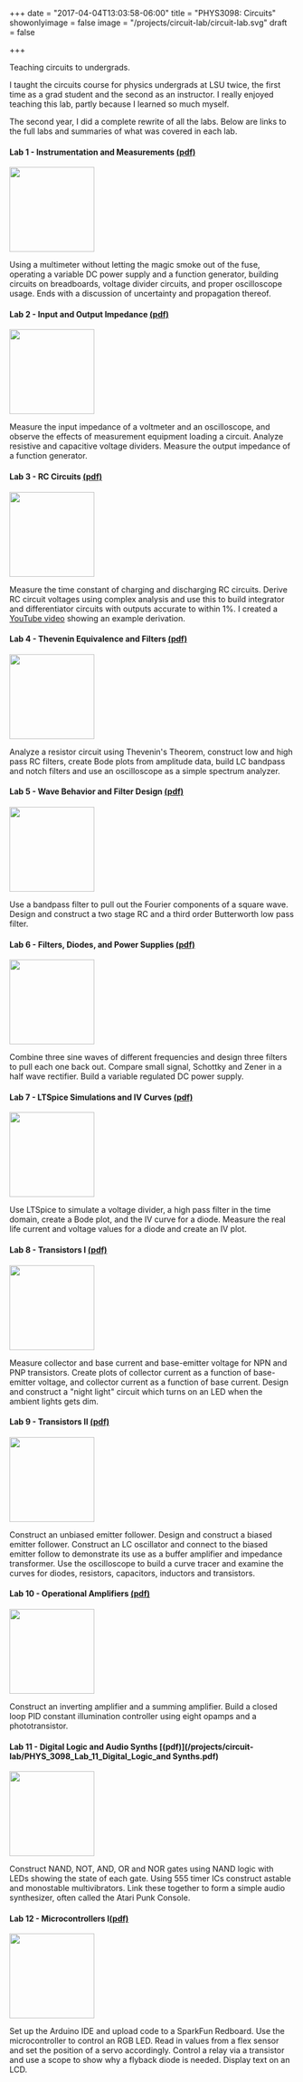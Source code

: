+++
date = "2017-04-04T13:03:58-06:00"
title = "PHYS3098: Circuits"
showonlyimage = false
image = "/projects/circuit-lab/circuit-lab.svg"
draft = false

+++

Teaching circuits to undergrads.
<!--more-->

I taught the circuits course for physics undergrads at LSU twice, the first time as a grad student and the second as an instructor. I really enjoyed teaching this lab, partly because I learned so much myself. 

The second year, I did a complete rewrite of all the labs. Below are links to the full labs and summaries of what was covered in each lab. 

#### Lab 1 - Instrumentation and Measurements [(pdf)](/projects/circuit-lab/PHYS_3098_Lab_01_Instrumentation.pdf)

<img width="150px" class="lab-image"  src="/projects/circuit-lab/lab1_scope.png">


Using a multimeter without letting the magic smoke out of the fuse, operating a variable DC power supply and a function generator, building circuits on breadboards, voltage divider circuits, and proper oscilloscope usage. Ends with a discussion of uncertainty and propagation thereof. 


#### Lab 2 - Input and Output Impedance [(pdf)](/projects/circuit-lab/PHYS_3098_Lab_02_Impedance.pdf)
<img width="150px" class="lab-image"  src="/projects/circuit-lab/lab2_thevenin.svg">

Measure the input impedance of a voltmeter and an oscilloscope, and observe the effects of measurement equipment loading a circuit. Analyze resistive and capacitive voltage dividers. Measure the output impedance of a function generator.

#### Lab 3 - RC Circuits [(pdf)](/projects/circuit-lab/PHYS_3098_Lab_03_RC_Circuits.pdf)
<img width="150px" class="lab-image"  src="/projects/circuit-lab/lab3_impedance.svg">

Measure the time constant of charging and discharging RC circuits. Derive RC circuit voltages using complex analysis and use this to build integrator and differentiator circuits with outputs accurate to within 1%. I created a [YouTube video](https://www.youtube.com/watch?v=nAsnk1Yj4u8) showing an example derivation.


#### Lab 4 - Thevenin Equivalence and Filters [(pdf)](/projects/circuit-lab/PHYS_3098_Lab_04_Equiv_Circuits_and_Filters.pdf)
<img width="150px" class="lab-image"  src="/projects/circuit-lab/lab4_notch.svg">

Analyze a resistor circuit using Thevenin's Theorem, construct low and high pass RC filters, create Bode plots from amplitude data, build LC bandpass and notch filters and use an oscilloscope as a simple spectrum analyzer.

#### Lab 5 - Wave Behavior and Filter Design [(pdf)](/projects/circuit-lab/PHYS_3098_Lab_05_Wave_Behavior_and_Filter_Design.pdf)
<img width="150px" class="lab-image"  src="/projects/circuit-lab/lab5_fft.svg">

Use a bandpass filter to pull out the Fourier components of a square wave. Design and construct a two stage RC and a third order Butterworth low pass filter.


#### Lab 6 - Filters, Diodes, and Power Supplies [(pdf)](/projects/circuit-lab/PHYS_3098_Lab_06_Filters_Diodes_and_PSUs.pdf)
<img width="150px" class="lab-image"  src="/projects/circuit-lab/lab6_bridge.svg">


Combine three sine waves of different frequencies and design three filters to pull each one back out. Compare small signal, Schottky and Zener in a half wave rectifier. Build a variable regulated DC power supply.



#### Lab 7 - LTSpice Simulations and IV Curves [(pdf)](/projects/circuit-lab/PHYS_3098_Lab_08_Simulations_and_IV_Curves.pdf)
<img width="150px" class="lab-image"  src="/projects/circuit-lab/lab7_IV.svg">

Use LTSpice to simulate a voltage divider, a high pass filter in the time domain, create a Bode plot, and the IV curve for a diode. Measure the real life current and voltage values for a diode and create an IV plot.


#### Lab 8 - Transistors I [(pdf)](/projects/circuit-lab/PHYS_3098_Lab_08_Transistors_I.pdf)
<img width="150px" class="lab-image"  src="/projects/circuit-lab/lab8_transistor.svg">

Measure collector and base current and base-emitter voltage for NPN and PNP transistors. Create plots of collector current as a function of base-emitter voltage, and collector current as a function of base current. Design and construct a "night light" circuit which turns on an LED when the ambient lights gets dim.


#### Lab 9 - Transistors II [(pdf)](/projects/circuit-lab/PHYS_3098_Lab_09_Transistors_II.pdf)
<img width="150px" class="lab-image"  src="/projects/circuit-lab/lab9_follower.svg">

Construct an unbiased emitter follower. Design and construct a biased emitter follower. Construct an LC oscillator and connect to the biased emitter follow to demonstrate its use as a buffer amplifier and impedance transformer. Use the oscilloscope to build a curve tracer and examine the curves for diodes, resistors, capacitors, inductors and transistors.

#### Lab 10 - Operational Amplifiers [(pdf)](/projects/circuit-lab/PHYS_3098_Lab_10_OpAmps.pdf)
<img width="150px" class="lab-image"  src="/projects/circuit-lab/lab10_opamp.svg">

Construct an inverting amplifier and a summing amplifier. Build a closed loop PID constant illumination controller using eight opamps and a phototransistor.


#### Lab 11 - Digital Logic and Audio Synths [(pdf)](/projects/circuit-lab/PHYS_3098_Lab_11_Digital_Logic_and Synths.pdf)
<img width="150px" class="lab-image"  src="/projects/circuit-lab/lab11_or.svg">

Construct NAND, NOT, AND, OR and NOR gates using NAND logic with LEDs showing the state of each gate. Using 555 timer ICs construct astable and monostable multivibrators. Link these together to form a simple audio synthesizer, often called the Atari Punk Console.


#### Lab 12 - Microcontrollers I[(pdf)](/projects/circuit-lab/PHYS_3098_Lab_12_Microcontrollers_I.pdf)
<img width="150px" class="lab-image"  src="/projects/circuit-lab/lab12_unoboard.png">

Set up the Arduino IDE and upload code to a SparkFun Redboard. Use the microcontroller to control an RGB LED. Read in values from a flex sensor and set the position of a servo accordingly. Control a relay via a transistor and use a scope to show why a flyback diode is needed. Display text on an LCD.

